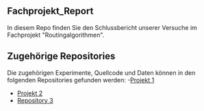 ## Fachprojekt_Report

In diesem Repo finden Sie den Schlussbericht unserer Versuche im Fachprojekt "Routingalgorithmen".
## Zugehörige Repositories
Die zugehörigen Experimente, Quellcode und Daten können in den folgenden Repositories gefunden werden:
-[Projekt 1](https://github.com/ziadat69/Routingalgo_G3)
- [Projekt 2](https://github.com/ziadat69/fachpro2)
- [Repository 3](https://github.com/useruser300/Fachprojekt-Routingalgorithmen)
